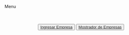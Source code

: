 <!DOCTYPE html>
<html>
<head>
	<meta charset="utf-8">
	<meta name="viewport" content="width=device-width, initial-scale=1">
	Menu
</head>
<body><br><br><br><br><center>
<button><a href="menu2.php">Ingresar Empresa</a></button>
<button><a href="mostrador.php">Mostrador de Empresas</a></button>
</center>
</body>
</html>
